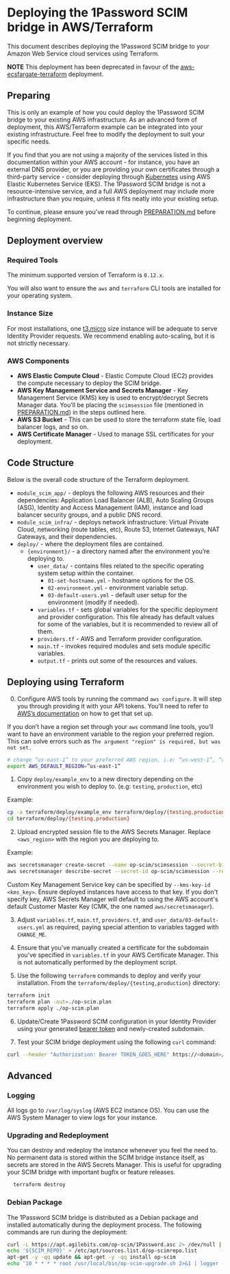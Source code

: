 # Deploying the 1Password SCIM bridge in AWS/Terraform

This document describes deploying the 1Password SCIM bridge to your Amazon Web Service cloud services using Terraform.

**NOTE** This deployment has been deprecated in favour of the [aws-ecsfargate-terraform](../../aws-ecsfargate-terraform) deployment.

## Preparing

This is only an example of how you could deploy the 1Password SCIM bridge to your existing AWS infrastructure. As an advanced form of deployment, this AWS/Terraform example can be integrated into your existing infrastructure. Feel free to modify the deployment to suit your specific needs.

If you find that you are not using a majority of the services listed in this documentation within your AWS account - for instance, you have an external DNS provider, or you are providing your own certificates through a third-party service - consider deploying through [Kubernetes](https://github.com/1Password/scim-examples/tree/master/kubernetes/README.md) using AWS Elastic Kubernetes Service (EKS). The 1Password SCIM bridge is not a resource-intensive service, and a full AWS deployment may include more infrastructure than you require, unless it fits neatly into your existing setup.

To continue, please ensure you've read through [PREPARATION.md](../../PREPARATION.md) before beginning deployment.

## Deployment overview

### Required Tools

The minimum supported version of Terraform is `0.12.x`.

You will also want to ensure the `aws` and `terraform` CLI tools are installed for your operating system.

### Instance Size

For most installations, one [t3.micro](https://github.com/1Password/scim-examples/tree/master/aws-terraform/terraform/deploy/example_env/variables.tf#L96) size instance will be adequate to serve Identity Provider requests. We recommend enabling auto-scaling, but it is not strictly necessary.

### AWS Components

* **AWS Elastic Compute Cloud** - Elastic Compute Cloud (EC2) provides the compute necessary to deploy the SCIM bridge.
* **AWS Key Management Service and Secrets Manager** - Key Management Service (KMS) key is used to encrypt/decrypt Secrets Manager data. You’ll be placing the `scimsession` file (mentioned in [PREPARATION.md](/PREPARATION.md)) in the steps outlined here.
* **AWS S3 Bucket** - This can be used to store the terraform state file, load balancer logs, and so on.
* **AWS Certificate Manager** - Used to manage SSL certificates for your deployment.

## Code Structure

Below is the overall code structure of the Terraform deployment.

- `module_scim_app/` - deploys the following AWS resources and their dependencies: Application Load Balancer (ALB), Auto Scaling Groups (ASG), Identity and Access Management (IAM), instance and load balancer security groups, and a public DNS record.
- `module_scim_infra/` - deploys network infrastructure: Virtual Private Cloud, networking (route tables, etc), Route 53, Internet Gateways, NAT Gateways, and their dependencies.
- `deploy/` - where the deployment files are contained.
    - `{environment}/` - a directory named after the environment you’re deploying to.
        - `user_data/` - contains files related to the specific operating system setup within the container.
            - `01-set-hostname.yml` - hostname options for the OS.
            - `02-environment.yml` - environment variable setup.
            - `03-default-users.yml` - default user setup for the environment (modify if needed).
        - `variables.tf` - sets global variables for the specific deployment and provider configuration. This file already has default values for some of the variables, but it is recommended to review all of them.
        - `providers.tf` - AWS and Terraform provider configuration.
        - `main.tf` - invokes required modules and sets module specific variables.
        - `output.tf` - prints out some of the resources and values.


## Deploying using Terraform

0. Configure AWS tools by running the command `aws configure`. It will step you through providing it with your API tokens. You’ll need to refer to [AWS’s documentation](https://docs.aws.amazon.com/cli/latest/userguide/cli-configure-quickstart.html) on how to get that set up.

If you don’t have a region set through your `aws` command line tools, you’ll want to have an environment variable to the region your preferred region. This can solve errors such as `The argument "region" is required, but was not set.`

```bash
# change “us-east-1” to your preferred AWS region, i.e: “us-west-1”, “us-central-1”, etc.
export AWS_DEFAULT_REGION=”us-east-1”
```

1. Copy `deploy/example_env` to a new directory depending on the environment you wish to deploy to. (e.g: `testing`, `production`, etc)

Example:
```bash
cp -a terraform/deploy/example_env terraform/deploy/{testing,production}
cd terraform/deploy/{testing,production}
```

2. Upload encrypted session file to the AWS Secrets Manager. Replace `<aws_region>` with the region you are deploying to.

Example:
```bash
aws secretsmanager create-secret --name op-scim/scimsession --secret-binary file:///path/to/scimsession --region <aws_region> --cli-binary-format raw-in-base64-out
aws secretsmanager describe-secret --secret-id op-scim/scimsession --region <aws_region>
```

Custom Key Management Service key can be specified by `--kms-key-id <kms_key>`. Ensure deployed instances have access to that key. If you don't specify key, AWS Secrets Manager will default to using the AWS account's default Customer Master Key (CMK, the one named `aws/secretsmanager`).

3. Adjust `variables.tf`, `main.tf`, `providers.tf`, and `user_data/03-default-users.yml` as required, paying special attention to variables tagged with `CHANGE_ME`.

4. Ensure that you've manually created a certificate for the subdomain you've specified in `variables.tf` in your AWS Certificate Manager. This is not automatically performed by the deployment script.

5. Use the following `terraform` commands to deploy and verify your installation. From the `terraform/deploy/{testing,production}` directory:

```bash
terraform init
terraform plan -out=./op-scim.plan
terraform apply ./op-scim.plan
```

6. Update/Create 1Password SCIM configuration in your Identity Provider using your generated [bearer token](/PREPARATION.md) and newly-created subdomain.

7. Test your SCIM bridge deployment using the following `curl` command:

```bash
curl --header "Authorization: Bearer TOKEN_GOES_HERE" https://<domain>/scim/Users
```

## Advanced

### Logging

All logs go to `/var/log/syslog` (AWS EC2 instance OS). You can use the AWS System Manager to view logs for your instance.

### Upgrading and Redeployment

You can destroy and redeploy the instance whenever you feel the need to. No permanent data is stored within the SCIM bridge instance itself, as secrets are stored in the AWS Secrets Manager. This is useful for upgrading your SCIM bridge with important bugfix or feature releases.

```bash
  terraform destroy
```

### Debian Package

The 1Password SCIM bridge is distributed as a Debian package and installed automatically during the deployment process. The following commands are run during the deployment:

```bash
curl -L https://apt.agilebits.com/op-scim/1Password.asc 2> /dev/null | apt-key add -
echo '${SCIM_REPO}' > /etc/apt/sources.list.d/op-scimrepo.list
apt-get -y -qq update && apt-get -y -qq install op-scim
echo '10 * * * * root /usr/local/bin/op-scim-upgrade.sh 2>&1 | logger -t op-scim-deploy-cron' > /etc/cron.d/50_op-scim && chmod 0644 /etc/cron.d/50_op-scim
```
